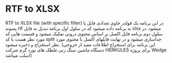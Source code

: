 # RTF to XLSX
RTF to XLSX file (with specific filter)
در این برنامه یک فولدر حاوی تعدادی فایل با پسوند rtf به برنامه داده میشود که در سلول اول برنامه تبدیل به فایل xlsx میشود.
در سلول دوم برنامه فایل اکسل بر اساس محتوی درونی تفکیک میشود و قسمت هایی که مورد نظر هست با کد split جداسازی میشود و در نهایت فایلهای اکسل با محتوی مورد نظر استخراج و ذخیره میشود.
(این برنامه برای استخراج اطلاعات مفید از خروجی دستگاه ماشین سنگ زنی غلطک های نورد گرم شرکت HERKULES برای پروژه Wedge اسلب میباشد)
